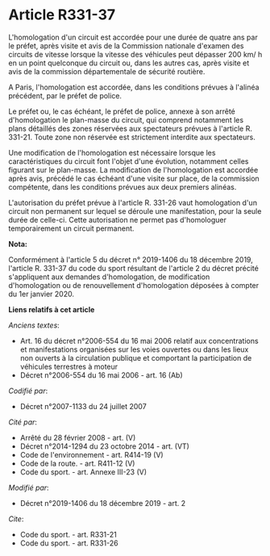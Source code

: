 # Article R331-37

L'homologation d'un circuit est accordée pour une durée de quatre ans par le préfet, après visite et avis de la Commission
nationale d'examen des circuits de vitesse lorsque la vitesse des véhicules peut dépasser 200 km/ h en un point quelconque du
circuit ou, dans les autres cas, après visite et avis de la commission départementale de sécurité routière.

A Paris, l'homologation est accordée, dans les conditions prévues à l'alinéa précédent, par le préfet de police.

Le préfet ou, le cas échéant, le préfet de police, annexe à son arrêté d'homologation le plan-masse du circuit, qui comprend
notamment les plans détaillés des zones réservées aux spectateurs prévues à l'article R. 331-21. Toute zone non réservée est
strictement interdite aux spectateurs.

Une modification de l'homologation est nécessaire lorsque les caractéristiques du circuit font l'objet d'une évolution,
notamment celles figurant sur le plan-masse. La modification de l'homologation est accordée après avis, précédé le cas
échéant d'une visite sur place, de la commission compétente, dans les conditions prévues aux deux premiers alinéas.

L'autorisation du préfet prévue à l'article R. 331-26 vaut homologation d'un circuit non permanent sur lequel se déroule une
manifestation, pour la seule durée de celle-ci. Cette autorisation ne permet pas d'homologuer temporairement un circuit
permanent.

**Nota:**

Conformément à l'article 5 du décret n° 2019-1406 du 18 décembre 2019, l'article R. 331-37 du code du sport résultant de
l'article 2 du décret précité s'appliquent aux demandes d'homologation, de modification d'homologation ou de renouvellement
d'homologation déposées à compter du 1er janvier 2020.

**Liens relatifs à cet article**

_Anciens textes_:

  - Art. 16 du décret n°2006-554 du 16 mai 2006 relatif aux concentrations et manifestations organisées sur les voies ouvertes ou dans les lieux non ouverts à la circulation publique et comportant la participation de véhicules terrestres à moteur
  - Décret n°2006-554 du 16 mai 2006 - art. 16 (Ab)

_Codifié par_:

  - Décret n°2007-1133 du 24 juillet 2007

_Cité par_:

  - Arrêté du 28 février 2008 - art. (V)
  - Décret n°2014-1294 du 23 octobre 2014 - art. (VT)
  - Code de l'environnement - art. R414-19 (V)
  - Code de la route. - art. R411-12 (V)
  - Code du sport. - art. Annexe III-23 (V)

_Modifié par_:

  - Décret n°2019-1406 du 18 décembre 2019 - art. 2

_Cite_:

  - Code du sport. - art. R331-21
  - Code du sport. - art. R331-26
